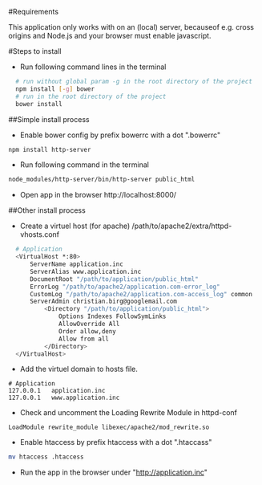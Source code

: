 #Requirements

This application only works with on an (local) server, becauseof e.g. cross origins and Node.js and your browser must enable javascript.

#Steps to install

-	Run following command lines in the terminal

```bash
  # run without global param -g in the root directory of the project
  npm install [-g] bower
  # run in the root directory of the project
  bower install

```

##Simple install process

-	Enable bower config by prefix bowerrc with a dot ".bowerrc"

```bash
npm install http-server
```

-	Run following command in the terminal

```bash
node_modules/http-server/bin/http-server public_html
```

-	Open app in the browser http://localhost:8000/

##Other install process

-	Create a virtuel host (for apache) /path/to/apache2/extra/httpd-vhosts.conf

```bash
  # Application
  <VirtualHost *:80>
      ServerName application.inc
      ServerAlias www.application.inc
      DocumentRoot "/path/to/application/public_html"
      ErrorLog "/path/to/apache2/application.com-error_log"
      CustomLog "/path/to/apache2/application.com-access_log" common
      ServerAdmin christian.birg@googlemail.com
          <Directory "/path/to/application/public_html">
              Options Indexes FollowSymLinks
              AllowOverride All
              Order allow,deny
              Allow from all
          </Directory>
  </VirtualHost>
```

-	Add the virtuel domain to hosts file.

```
# Application
127.0.0.1   application.inc
127.0.0.1   www.application.inc
```

-	Check and uncomment the Loading Rewrite Module in httpd-conf

```
LoadModule rewrite_module libexec/apache2/mod_rewrite.so
```

-	Enable htaccess by prefix htaccess with a dot ".htaccass"

```bash
mv htaccess .htaccess
```

-	Run the app in the browser under "http://application.inc"
